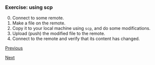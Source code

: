 ### Exercise: using scp

0. Connect to some remote.
1. Make a file on the remote.
2. Copy it to your local machine using `scp`, and do some modifications.
3. Upload (push) the modified file to the remote.
4. Connect to the remote and verify that its content has changed.

[Previous](scp.md)

[Next](sshfs.md)
